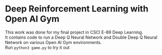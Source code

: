 # Deep Reinforcement Learning with Open AI Gym  

This work was done for my final project in CSCI E-89 Deep Learning.  
It contains code to run a Deep Q Neural Network and Double Deep Q Neural Network on various Open AI Gym environments.  
Run `python3 game.py` to try it out  
